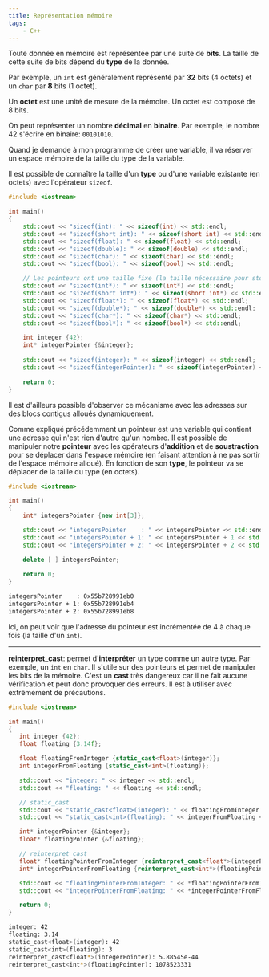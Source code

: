 ```yaml
---
title: Représentation mémoire
tags:
    - C++
---
```


Toute donnée en mémoire est représentée par une suite de **bits**. La taille de cette suite de bits dépend du **type** de la donnée.

Par exemple, un ```int``` est généralement représenté par **32** bits (4 octets) et un ```char``` par **8** bits (1 octet).

Un **octet** est une unité de mesure de la mémoire. Un octet est composé de 8 bits.

On peut représenter un nombre **décimal** en **binaire**. Par exemple, le nombre 42 s'écrire en binaire: ```00101010```.

Quand je demande à mon programme de créer une variable, il va réserver un espace mémoire de la taille du type de la variable.

Il est possible de connaître la taille d'un **type** ou d'une variable existante (en octets) avec l'opérateur ```sizeof```.

```cpp
#include <iostream>

int main()
{
    std::cout << "sizeof(int): " << sizeof(int) << std::endl;
    std::cout << "sizeof(short int): " << sizeof(short int) << std::endl;
    std::cout << "sizeof(float): " << sizeof(float) << std::endl;
    std::cout << "sizeof(double): " << sizeof(double) << std::endl;
    std::cout << "sizeof(char): " << sizeof(char) << std::endl;
    std::cout << "sizeof(bool): " << sizeof(bool) << std::endl;

    // Les pointeurs ont une taille fixe (la taille nécessaire pour stocker une adresse mémoire)
    std::cout << "sizeof(int*): " << sizeof(int*) << std::endl;
    std::cout << "sizeof(short int*): " << sizeof(short int*) << std::endl;
    std::cout << "sizeof(float*): " << sizeof(float*) << std::endl;
    std::cout << "sizeof(double*): " << sizeof(double*) << std::endl;
    std::cout << "sizeof(char*): " << sizeof(char*) << std::endl;
    std::cout << "sizeof(bool*): " << sizeof(bool*) << std::endl;

    int integer {42};
    int* integerPointer {&integer};
    
    std::cout << "sizeof(integer): " << sizeof(integer) << std::endl;
    std::cout << "sizeof(integerPointer): " << sizeof(integerPointer) << std::endl;

    return 0;
}
```

Il est d'ailleurs possible d'observer ce mécanisme avec les adresses sur des blocs contigus alloués dynamiquement.

Comme expliqué précédemment un pointeur est une variable qui contient une adresse qui n'est rien d'autre qu'un nombre. Il est possible de manipuler notre **pointeur** avec les opérateurs d'**addition** et de **soustraction** pour se déplacer dans l'espace mémoire (en faisant attention à ne pas sortir de l'espace mémoire alloué).
En fonction de son **type**, le pointeur va se déplacer de la taille du type (en octets).

```cpp
#include <iostream>

int main()
{
    int* integersPointer {new int[3]};

    std::cout << "integersPointer    : " << integersPointer << std::endl;
    std::cout << "integersPointer + 1: " << integersPointer + 1 << std::endl;
    std::cout << "integersPointer + 2: " << integersPointer + 2 << std::endl;

    delete [ ] integersPointer;
    
    return 0;
}
```

```bash
integersPointer    : 0x55b728991eb0
integersPointer + 1: 0x55b728991eb4
integersPointer + 2: 0x55b728991eb8
```

Ici, on peut voir que l'adresse du pointeur est incrémentée de 4 à chaque fois (la taille d'un ```int```).


---


 **reinterpret_cast**: permet d'**interpréter** un type comme un autre type. Par exemple, un ```int``` en ```char```. Il s'utile sur des pointeurs et permet de manipuler les bits de la mémoire. C'est un **cast** très dangereux car il ne fait aucune vérification et peut donc provoquer des erreurs. Il est à utiliser avec extrêmement de précautions.

 ```cpp
#include <iostream>

int main()
{
    int integer {42};
    float floating {3.14f};

    float floatingFromInteger {static_cast<float>(integer)};
    int integerFromFloating {static_cast<int>(floating)};

    std::cout << "integer: " << integer << std::endl;
    std::cout << "floating: " << floating << std::endl;

    // static_cast
    std::cout << "static_cast<float>(integer): " << floatingFromInteger << std::endl;
    std::cout << "static_cast<int>(floating): " << integerFromFloating << std::endl;

    int* integerPointer {&integer};
    float* floatingPointer {&floating};

    // reinterpret_cast
    float* floatingPointerFromInteger {reinterpret_cast<float*>(integerPointer)};
    int* integerPointerFromFloating {reinterpret_cast<int*>(floatingPointer)};

    std::cout << "floatingPointerFromInteger: " << *floatingPointerFromInteger << std::endl;
    std::cout << "integerPointerFromFloating: " << *integerPointerFromFloating << std::endl;

    return 0;
}
```

```bash
integer: 42
floating: 3.14
static_cast<float>(integer): 42
static_cast<int>(floating): 3
reinterpret_cast<float*>(integerPointer): 5.88545e-44
reinterpret_cast<int*>(floatingPointer): 1078523331
```
